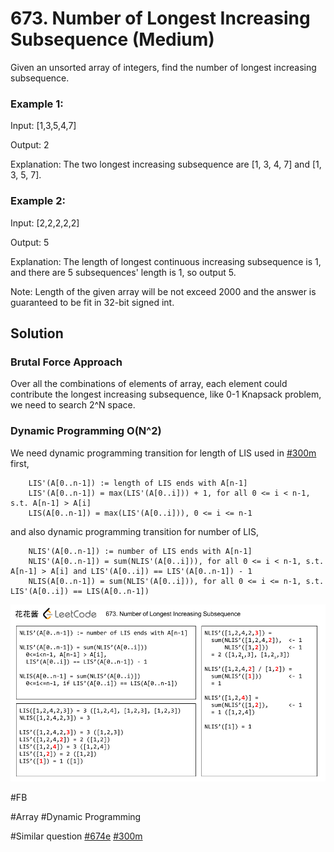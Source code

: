 # 673. Number of Longest Increasing Subsequence (Medium)

Given an unsorted array of integers, find the number of longest increasing subsequence.

### Example 1:
Input: [1,3,5,4,7]

Output: 2

Explanation: The two longest increasing subsequence are [1, 3, 4, 7] and [1, 3, 5, 7].

### Example 2:
Input: [2,2,2,2,2]

Output: 5

Explanation: The length of longest continuous increasing subsequence is 1, and there are 5 subsequences' length is 1, so output 5.

Note: Length of the given array will be not exceed 2000 and the answer is guaranteed to be fit in 32-bit signed int.

## Solution

### Brutal Force Approach
Over all the combinations of elements of array, each element could contribute the longest increasing subsequence, like 0-1 Knapsack problem, we need to search 2^N space.

### Dynamic Programming O(N^2)
We need dynamic programming transition for length of LIS used in [#300m](../p300m/README.md) first,
```
    LIS'(A[0..n-1]) := length of LIS ends with A[n-1]
    LIS'(A[0..n-1]) = max(LIS'(A[0..i])) + 1, for all 0 <= i < n-1, s.t. A[n-1] > A[i]
    LIS(A[0..n-1]) = max(LIS'(A[0..i])), 0 <= i <= n-1
```
and also dynamic programming transition for number of LIS,
```
    NLIS'(A[0..n-1]) := number of LIS ends with A[n-1]
    NLIS'(A[0..n-1]) = sum(NLIS'(A[0..i])), for all 0 <= i < n-1, s.t. A[n-1] > A[i] and LIS'(A[0..i]) == LIS'(A[0..n-1]) - 1
    NLIS(A[0..n-1]) = sum(NLIS'(A[0..i])), for all 0 <= i <= n-1, s.t. LIS'(A[0..i]) == LIS(A[0..n-1])
```
![Example](number_of_lis.png)

#FB

#Array #Dynamic Programming

#Similar question [#674e](../p674e/README.md) [#300m](../p300m/README.md)
